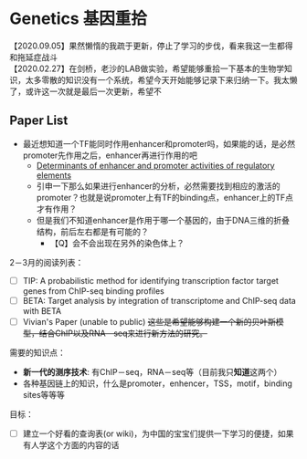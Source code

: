 # Genetics 基因重拾
【2020.09.05】果然懒惰的我疏于更新，停止了学习的步伐，看来我这一生都得和拖延症战斗\
【2020.02.27】在剑桥，老沙的LAB做实验，希望能够重拾一下基本的生物学知识，太多零散的知识没有一个系统，希望今天开始能够记录下来归纳一下。我太懒了，或许这一次就是最后一次更新，希望不
## Paper List
- 最近想知道一个TF能同时作用enhancer和promoter吗，如果能的话，是必然promoter先作用之后，enhancer再进行作用的吧
  - [Determinants of enhancer and promoter activities of regulatory elements](https://www.nature.com/articles/s41576-019-0173-8.pdf)
  - 引申一下那么如果进行enhancer的分析，必然需要找到相应的激活的promoter？也就是说promoter上有TF的binding点，enhancer上的TF点才有作用？
  - 但是我们不知道enhancer是作用于哪一个基因的，由于DNA三维的折叠结构，前后左右都是有可能的？
    - 【Q】会不会出现在另外的染色体上？


2－3月的阅读列表：
- [ ] TIP: A probabilistic method for identifying transcription factor target genes from ChIP-seq binding profiles
- [ ] BETA: Target analysis by integration of transcriptome and ChIP-seq data with BETA
- [ ] Vivian's Paper (unable to public)
~~这些是希望能够构建一个新的贝叶斯模型，结合ChIP以及RNA－seq来进行新方法的研究。~~

需要的知识点：
- **新一代的测序技术**: 有ChIP－seq，RNA－seq等（目前我只**知道**这两个）
- 各种基因链上的知识，什么是promoter，enhencer，TSS，motif，binding sites等等等

目标：
- [ ] 建立一个好看的查询表(or wiki)，为中国的宝宝们提供一下学习的便捷，如果有人学这个方面的内容的话
